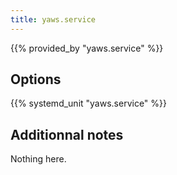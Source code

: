 ```yaml
---
title: yaws.service
---
```


{{% provided_by "yaws.service" %}}

## Options

{{% systemd_unit "yaws.service" %}}

## Additionnal notes

Nothing here.